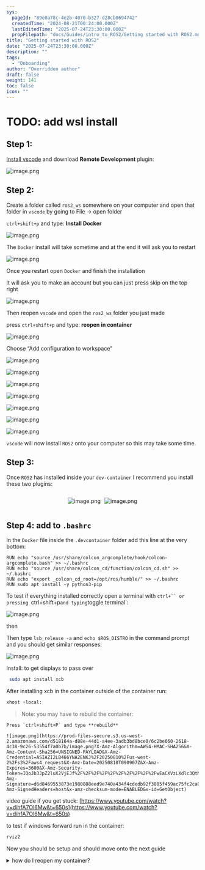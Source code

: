 ```yaml
---
sys:
  pageId: "89e0a78c-4e2b-4070-b327-d28cb0694742"
  createdTime: "2024-08-21T00:24:00.000Z"
  lastEditedTime: "2025-07-24T23:30:00.000Z"
  propFilepath: "docs/Guides/intro_to_ROS2/Getting started with ROS2.md"
title: "Getting started with ROS2"
date: "2025-07-24T23:30:00.000Z"
description: ""
tags:
  - "Onboarding"
author: "Overridden author"
draft: false
weight: 141
toc: false
icon: ""
---
```


# TODO: add wsl install

## Step 1:

[Install vscode](https://code.visualstudio.com/download) and download **Remote Development** plugin:

![image.png](https://prod-files-secure.s3.us-west-2.amazonaws.com/d518164a-d88e-44d1-a4ee-3adb3bd8bce0/efb52993-1881-4a40-b95e-6f020334f022/image.png?X-Amz-Algorithm=AWS4-HMAC-SHA256&X-Amz-Content-Sha256=UNSIGNED-PAYLOAD&X-Amz-Credential=ASIAZI2LB466ZKKPDPOL%2F20250810%2Fus-west-2%2Fs3%2Faws4_request&X-Amz-Date=20250810T090903Z&X-Amz-Expires=3600&X-Amz-Security-Token=IQoJb3JpZ2luX2VjEJf%2F%2F%2F%2F%2F%2F%2F%2F%2F%2FwEaCXVzLXdlc3QtMiJIMEYCIQC4F90ZX1u7Nz6I9AMYqFTzPPDBR6B7bjKtGiXqgyIxnAIhAMxHX4qFmlDXamjp1W48mZCJuMgAajgDf%2FwhSeb7mAOBKogECND%2F%2F%2F%2F%2F%2F%2F%2F%2F%2FwEQABoMNjM3NDIzMTgzODA1IgwAHIPhmyRgcHfnIMcq3AOX%2B3lpGcpwF4lp3L4K7SYm25%2BCUU2Nh2%2FR8QCHGCv%2Fh%2BTyeQK5KENaFsGiKI4%2BkrxiuxJuQCmO0JIxRv5XXmRpKiOxnhBwbn2WMW1wbkd%2BHKg29TllT%2BfVOhEfUVK4mqQW%2B97G94mRYecjmpnLQPl5RAwFvUrMufszg5N8M9%2B3VfLRKBl9lZlBnusMISRcWC%2Bd53NTiUbC05k3kRGwn1Ms0DWwgri%2BV0ka2hlz%2FwQOVxlXYjtDJ9ntMwQ88VbwWBp2s%2BMzeoHDL%2FqnymqMrEUoiH61S1pPVGhiyYzA1oFjunlmR5xCTD4ZU8X%2BTDTyl84vep4%2BAz7jycOTfZKWjgo81tTRICIDHz0EJgZikBTukUQKh3qjZCTMp4V6lKWhOicObIDu9uNw9CzGkEGhmyrI1%2FJCkmOCk6qh1%2B6N3thnToFRPxgpZ9JwgcEh3HMig4NKLQXiZiXhI9QBLrPNPnrHAfVBF1vEdry1evyPbLIXx7quozRWZRRZRrfXyMZWTL1%2FdFMMb3ZvxN%2BIBeP5zFxqDpqPr1Et%2BjVtugZgdRktGRvvBy9YkS2Mtb%2BLcDtIvI0FOb%2BsWkDkdCIrH5OcU4s9cxJty5lRZeQ4ctoBRh8oqSpl0dE8%2BB0vcs%2F2lzDv9eDEBjqkAf%2F74F5t%2F8CHe7jJmJoiJq9%2BQIJpgfWe1I1cJRk%2FTIlpDV4pBcAj4qDBqgx3QIH6ML8FzfSiK6IhZRuSBKPpxhbHLC16k65ooCuM3Nqt1ft49FJ0Hrtsqkci6aRKN3icSrn4qoAGZjAFc6p%2Bwr9EyrhXChkMOoAaiQ1Q4zSojoaPCKjXCXpMy7HwuI1oRub7trTce7SVF9g%2Fw9JFsneMn5%2BwSGay&X-Amz-Signature=57b1cc79acc01f820821e06273daa8b3950413cb8dca0684d9a30620a1a25e32&X-Amz-SignedHeaders=host&x-amz-checksum-mode=ENABLED&x-id=GetObject)

## Step 2:

Create a folder called `ros2_ws` somewhere on your computer and open that folder in `vscode` by going to File → open folder 

`ctrl+shift+p` and type: **Install Docker**

![image.png](https://prod-files-secure.s3.us-west-2.amazonaws.com/d518164a-d88e-44d1-a4ee-3adb3bd8bce0/2269dc0e-1cd5-47ff-bceb-c04ad9b2eab0/image.png?X-Amz-Algorithm=AWS4-HMAC-SHA256&X-Amz-Content-Sha256=UNSIGNED-PAYLOAD&X-Amz-Credential=ASIAZI2LB466ZKKPDPOL%2F20250810%2Fus-west-2%2Fs3%2Faws4_request&X-Amz-Date=20250810T090903Z&X-Amz-Expires=3600&X-Amz-Security-Token=IQoJb3JpZ2luX2VjEJf%2F%2F%2F%2F%2F%2F%2F%2F%2F%2FwEaCXVzLXdlc3QtMiJIMEYCIQC4F90ZX1u7Nz6I9AMYqFTzPPDBR6B7bjKtGiXqgyIxnAIhAMxHX4qFmlDXamjp1W48mZCJuMgAajgDf%2FwhSeb7mAOBKogECND%2F%2F%2F%2F%2F%2F%2F%2F%2F%2FwEQABoMNjM3NDIzMTgzODA1IgwAHIPhmyRgcHfnIMcq3AOX%2B3lpGcpwF4lp3L4K7SYm25%2BCUU2Nh2%2FR8QCHGCv%2Fh%2BTyeQK5KENaFsGiKI4%2BkrxiuxJuQCmO0JIxRv5XXmRpKiOxnhBwbn2WMW1wbkd%2BHKg29TllT%2BfVOhEfUVK4mqQW%2B97G94mRYecjmpnLQPl5RAwFvUrMufszg5N8M9%2B3VfLRKBl9lZlBnusMISRcWC%2Bd53NTiUbC05k3kRGwn1Ms0DWwgri%2BV0ka2hlz%2FwQOVxlXYjtDJ9ntMwQ88VbwWBp2s%2BMzeoHDL%2FqnymqMrEUoiH61S1pPVGhiyYzA1oFjunlmR5xCTD4ZU8X%2BTDTyl84vep4%2BAz7jycOTfZKWjgo81tTRICIDHz0EJgZikBTukUQKh3qjZCTMp4V6lKWhOicObIDu9uNw9CzGkEGhmyrI1%2FJCkmOCk6qh1%2B6N3thnToFRPxgpZ9JwgcEh3HMig4NKLQXiZiXhI9QBLrPNPnrHAfVBF1vEdry1evyPbLIXx7quozRWZRRZRrfXyMZWTL1%2FdFMMb3ZvxN%2BIBeP5zFxqDpqPr1Et%2BjVtugZgdRktGRvvBy9YkS2Mtb%2BLcDtIvI0FOb%2BsWkDkdCIrH5OcU4s9cxJty5lRZeQ4ctoBRh8oqSpl0dE8%2BB0vcs%2F2lzDv9eDEBjqkAf%2F74F5t%2F8CHe7jJmJoiJq9%2BQIJpgfWe1I1cJRk%2FTIlpDV4pBcAj4qDBqgx3QIH6ML8FzfSiK6IhZRuSBKPpxhbHLC16k65ooCuM3Nqt1ft49FJ0Hrtsqkci6aRKN3icSrn4qoAGZjAFc6p%2Bwr9EyrhXChkMOoAaiQ1Q4zSojoaPCKjXCXpMy7HwuI1oRub7trTce7SVF9g%2Fw9JFsneMn5%2BwSGay&X-Amz-Signature=9e3b4945a7dfa7731d0ba22c7fe4f95f4fd4a4113e947756b338899d9e306b34&X-Amz-SignedHeaders=host&x-amz-checksum-mode=ENABLED&x-id=GetObject)

The `Docker` install will take sometime and at the end it will ask you to restart

![image.png](https://prod-files-secure.s3.us-west-2.amazonaws.com/d518164a-d88e-44d1-a4ee-3adb3bd8bce0/ed233f78-be33-4b1f-b89c-9c346c0e961e/image.png?X-Amz-Algorithm=AWS4-HMAC-SHA256&X-Amz-Content-Sha256=UNSIGNED-PAYLOAD&X-Amz-Credential=ASIAZI2LB466ZKKPDPOL%2F20250810%2Fus-west-2%2Fs3%2Faws4_request&X-Amz-Date=20250810T090903Z&X-Amz-Expires=3600&X-Amz-Security-Token=IQoJb3JpZ2luX2VjEJf%2F%2F%2F%2F%2F%2F%2F%2F%2F%2FwEaCXVzLXdlc3QtMiJIMEYCIQC4F90ZX1u7Nz6I9AMYqFTzPPDBR6B7bjKtGiXqgyIxnAIhAMxHX4qFmlDXamjp1W48mZCJuMgAajgDf%2FwhSeb7mAOBKogECND%2F%2F%2F%2F%2F%2F%2F%2F%2F%2FwEQABoMNjM3NDIzMTgzODA1IgwAHIPhmyRgcHfnIMcq3AOX%2B3lpGcpwF4lp3L4K7SYm25%2BCUU2Nh2%2FR8QCHGCv%2Fh%2BTyeQK5KENaFsGiKI4%2BkrxiuxJuQCmO0JIxRv5XXmRpKiOxnhBwbn2WMW1wbkd%2BHKg29TllT%2BfVOhEfUVK4mqQW%2B97G94mRYecjmpnLQPl5RAwFvUrMufszg5N8M9%2B3VfLRKBl9lZlBnusMISRcWC%2Bd53NTiUbC05k3kRGwn1Ms0DWwgri%2BV0ka2hlz%2FwQOVxlXYjtDJ9ntMwQ88VbwWBp2s%2BMzeoHDL%2FqnymqMrEUoiH61S1pPVGhiyYzA1oFjunlmR5xCTD4ZU8X%2BTDTyl84vep4%2BAz7jycOTfZKWjgo81tTRICIDHz0EJgZikBTukUQKh3qjZCTMp4V6lKWhOicObIDu9uNw9CzGkEGhmyrI1%2FJCkmOCk6qh1%2B6N3thnToFRPxgpZ9JwgcEh3HMig4NKLQXiZiXhI9QBLrPNPnrHAfVBF1vEdry1evyPbLIXx7quozRWZRRZRrfXyMZWTL1%2FdFMMb3ZvxN%2BIBeP5zFxqDpqPr1Et%2BjVtugZgdRktGRvvBy9YkS2Mtb%2BLcDtIvI0FOb%2BsWkDkdCIrH5OcU4s9cxJty5lRZeQ4ctoBRh8oqSpl0dE8%2BB0vcs%2F2lzDv9eDEBjqkAf%2F74F5t%2F8CHe7jJmJoiJq9%2BQIJpgfWe1I1cJRk%2FTIlpDV4pBcAj4qDBqgx3QIH6ML8FzfSiK6IhZRuSBKPpxhbHLC16k65ooCuM3Nqt1ft49FJ0Hrtsqkci6aRKN3icSrn4qoAGZjAFc6p%2Bwr9EyrhXChkMOoAaiQ1Q4zSojoaPCKjXCXpMy7HwuI1oRub7trTce7SVF9g%2Fw9JFsneMn5%2BwSGay&X-Amz-Signature=8cfa7d81f2e4e70b944bcf58556c1882549618e20f92d3115d4a24616bb31dee&X-Amz-SignedHeaders=host&x-amz-checksum-mode=ENABLED&x-id=GetObject)

Once you restart open `Docker` and finish the installation

It will ask you to make an account but you can just press skip on the top right

![image.png](https://prod-files-secure.s3.us-west-2.amazonaws.com/d518164a-d88e-44d1-a4ee-3adb3bd8bce0/21010ad9-1659-4fd9-9f59-9932a09b2a3d/image.png?X-Amz-Algorithm=AWS4-HMAC-SHA256&X-Amz-Content-Sha256=UNSIGNED-PAYLOAD&X-Amz-Credential=ASIAZI2LB466ZKKPDPOL%2F20250810%2Fus-west-2%2Fs3%2Faws4_request&X-Amz-Date=20250810T090903Z&X-Amz-Expires=3600&X-Amz-Security-Token=IQoJb3JpZ2luX2VjEJf%2F%2F%2F%2F%2F%2F%2F%2F%2F%2FwEaCXVzLXdlc3QtMiJIMEYCIQC4F90ZX1u7Nz6I9AMYqFTzPPDBR6B7bjKtGiXqgyIxnAIhAMxHX4qFmlDXamjp1W48mZCJuMgAajgDf%2FwhSeb7mAOBKogECND%2F%2F%2F%2F%2F%2F%2F%2F%2F%2FwEQABoMNjM3NDIzMTgzODA1IgwAHIPhmyRgcHfnIMcq3AOX%2B3lpGcpwF4lp3L4K7SYm25%2BCUU2Nh2%2FR8QCHGCv%2Fh%2BTyeQK5KENaFsGiKI4%2BkrxiuxJuQCmO0JIxRv5XXmRpKiOxnhBwbn2WMW1wbkd%2BHKg29TllT%2BfVOhEfUVK4mqQW%2B97G94mRYecjmpnLQPl5RAwFvUrMufszg5N8M9%2B3VfLRKBl9lZlBnusMISRcWC%2Bd53NTiUbC05k3kRGwn1Ms0DWwgri%2BV0ka2hlz%2FwQOVxlXYjtDJ9ntMwQ88VbwWBp2s%2BMzeoHDL%2FqnymqMrEUoiH61S1pPVGhiyYzA1oFjunlmR5xCTD4ZU8X%2BTDTyl84vep4%2BAz7jycOTfZKWjgo81tTRICIDHz0EJgZikBTukUQKh3qjZCTMp4V6lKWhOicObIDu9uNw9CzGkEGhmyrI1%2FJCkmOCk6qh1%2B6N3thnToFRPxgpZ9JwgcEh3HMig4NKLQXiZiXhI9QBLrPNPnrHAfVBF1vEdry1evyPbLIXx7quozRWZRRZRrfXyMZWTL1%2FdFMMb3ZvxN%2BIBeP5zFxqDpqPr1Et%2BjVtugZgdRktGRvvBy9YkS2Mtb%2BLcDtIvI0FOb%2BsWkDkdCIrH5OcU4s9cxJty5lRZeQ4ctoBRh8oqSpl0dE8%2BB0vcs%2F2lzDv9eDEBjqkAf%2F74F5t%2F8CHe7jJmJoiJq9%2BQIJpgfWe1I1cJRk%2FTIlpDV4pBcAj4qDBqgx3QIH6ML8FzfSiK6IhZRuSBKPpxhbHLC16k65ooCuM3Nqt1ft49FJ0Hrtsqkci6aRKN3icSrn4qoAGZjAFc6p%2Bwr9EyrhXChkMOoAaiQ1Q4zSojoaPCKjXCXpMy7HwuI1oRub7trTce7SVF9g%2Fw9JFsneMn5%2BwSGay&X-Amz-Signature=940c4e88254c787c2545a4566b232fbed365fdc3ebd8431510d74bab9666b6b3&X-Amz-SignedHeaders=host&x-amz-checksum-mode=ENABLED&x-id=GetObject)

Then reopen `vscode` and open the `ros2_ws` folder you just made

press `ctrl+shift+p` and type: **reopen in container**

![image.png](https://prod-files-secure.s3.us-west-2.amazonaws.com/d518164a-d88e-44d1-a4ee-3adb3bd8bce0/4e93b8c2-41ad-488c-8095-c74205196118/image.png?X-Amz-Algorithm=AWS4-HMAC-SHA256&X-Amz-Content-Sha256=UNSIGNED-PAYLOAD&X-Amz-Credential=ASIAZI2LB466ZKKPDPOL%2F20250810%2Fus-west-2%2Fs3%2Faws4_request&X-Amz-Date=20250810T090903Z&X-Amz-Expires=3600&X-Amz-Security-Token=IQoJb3JpZ2luX2VjEJf%2F%2F%2F%2F%2F%2F%2F%2F%2F%2FwEaCXVzLXdlc3QtMiJIMEYCIQC4F90ZX1u7Nz6I9AMYqFTzPPDBR6B7bjKtGiXqgyIxnAIhAMxHX4qFmlDXamjp1W48mZCJuMgAajgDf%2FwhSeb7mAOBKogECND%2F%2F%2F%2F%2F%2F%2F%2F%2F%2FwEQABoMNjM3NDIzMTgzODA1IgwAHIPhmyRgcHfnIMcq3AOX%2B3lpGcpwF4lp3L4K7SYm25%2BCUU2Nh2%2FR8QCHGCv%2Fh%2BTyeQK5KENaFsGiKI4%2BkrxiuxJuQCmO0JIxRv5XXmRpKiOxnhBwbn2WMW1wbkd%2BHKg29TllT%2BfVOhEfUVK4mqQW%2B97G94mRYecjmpnLQPl5RAwFvUrMufszg5N8M9%2B3VfLRKBl9lZlBnusMISRcWC%2Bd53NTiUbC05k3kRGwn1Ms0DWwgri%2BV0ka2hlz%2FwQOVxlXYjtDJ9ntMwQ88VbwWBp2s%2BMzeoHDL%2FqnymqMrEUoiH61S1pPVGhiyYzA1oFjunlmR5xCTD4ZU8X%2BTDTyl84vep4%2BAz7jycOTfZKWjgo81tTRICIDHz0EJgZikBTukUQKh3qjZCTMp4V6lKWhOicObIDu9uNw9CzGkEGhmyrI1%2FJCkmOCk6qh1%2B6N3thnToFRPxgpZ9JwgcEh3HMig4NKLQXiZiXhI9QBLrPNPnrHAfVBF1vEdry1evyPbLIXx7quozRWZRRZRrfXyMZWTL1%2FdFMMb3ZvxN%2BIBeP5zFxqDpqPr1Et%2BjVtugZgdRktGRvvBy9YkS2Mtb%2BLcDtIvI0FOb%2BsWkDkdCIrH5OcU4s9cxJty5lRZeQ4ctoBRh8oqSpl0dE8%2BB0vcs%2F2lzDv9eDEBjqkAf%2F74F5t%2F8CHe7jJmJoiJq9%2BQIJpgfWe1I1cJRk%2FTIlpDV4pBcAj4qDBqgx3QIH6ML8FzfSiK6IhZRuSBKPpxhbHLC16k65ooCuM3Nqt1ft49FJ0Hrtsqkci6aRKN3icSrn4qoAGZjAFc6p%2Bwr9EyrhXChkMOoAaiQ1Q4zSojoaPCKjXCXpMy7HwuI1oRub7trTce7SVF9g%2Fw9JFsneMn5%2BwSGay&X-Amz-Signature=74dd03960d5c42f25b46c3028c79039bc8eff1c1d70562622c976b4bc0b69998&X-Amz-SignedHeaders=host&x-amz-checksum-mode=ENABLED&x-id=GetObject)

Choose “Add configuration to workspace”

![image.png](https://prod-files-secure.s3.us-west-2.amazonaws.com/d518164a-d88e-44d1-a4ee-3adb3bd8bce0/9560b282-5060-4989-ba37-97e7b2c22476/image.png?X-Amz-Algorithm=AWS4-HMAC-SHA256&X-Amz-Content-Sha256=UNSIGNED-PAYLOAD&X-Amz-Credential=ASIAZI2LB466ZKKPDPOL%2F20250810%2Fus-west-2%2Fs3%2Faws4_request&X-Amz-Date=20250810T090903Z&X-Amz-Expires=3600&X-Amz-Security-Token=IQoJb3JpZ2luX2VjEJf%2F%2F%2F%2F%2F%2F%2F%2F%2F%2FwEaCXVzLXdlc3QtMiJIMEYCIQC4F90ZX1u7Nz6I9AMYqFTzPPDBR6B7bjKtGiXqgyIxnAIhAMxHX4qFmlDXamjp1W48mZCJuMgAajgDf%2FwhSeb7mAOBKogECND%2F%2F%2F%2F%2F%2F%2F%2F%2F%2FwEQABoMNjM3NDIzMTgzODA1IgwAHIPhmyRgcHfnIMcq3AOX%2B3lpGcpwF4lp3L4K7SYm25%2BCUU2Nh2%2FR8QCHGCv%2Fh%2BTyeQK5KENaFsGiKI4%2BkrxiuxJuQCmO0JIxRv5XXmRpKiOxnhBwbn2WMW1wbkd%2BHKg29TllT%2BfVOhEfUVK4mqQW%2B97G94mRYecjmpnLQPl5RAwFvUrMufszg5N8M9%2B3VfLRKBl9lZlBnusMISRcWC%2Bd53NTiUbC05k3kRGwn1Ms0DWwgri%2BV0ka2hlz%2FwQOVxlXYjtDJ9ntMwQ88VbwWBp2s%2BMzeoHDL%2FqnymqMrEUoiH61S1pPVGhiyYzA1oFjunlmR5xCTD4ZU8X%2BTDTyl84vep4%2BAz7jycOTfZKWjgo81tTRICIDHz0EJgZikBTukUQKh3qjZCTMp4V6lKWhOicObIDu9uNw9CzGkEGhmyrI1%2FJCkmOCk6qh1%2B6N3thnToFRPxgpZ9JwgcEh3HMig4NKLQXiZiXhI9QBLrPNPnrHAfVBF1vEdry1evyPbLIXx7quozRWZRRZRrfXyMZWTL1%2FdFMMb3ZvxN%2BIBeP5zFxqDpqPr1Et%2BjVtugZgdRktGRvvBy9YkS2Mtb%2BLcDtIvI0FOb%2BsWkDkdCIrH5OcU4s9cxJty5lRZeQ4ctoBRh8oqSpl0dE8%2BB0vcs%2F2lzDv9eDEBjqkAf%2F74F5t%2F8CHe7jJmJoiJq9%2BQIJpgfWe1I1cJRk%2FTIlpDV4pBcAj4qDBqgx3QIH6ML8FzfSiK6IhZRuSBKPpxhbHLC16k65ooCuM3Nqt1ft49FJ0Hrtsqkci6aRKN3icSrn4qoAGZjAFc6p%2Bwr9EyrhXChkMOoAaiQ1Q4zSojoaPCKjXCXpMy7HwuI1oRub7trTce7SVF9g%2Fw9JFsneMn5%2BwSGay&X-Amz-Signature=d18cb02d73c25790ac223a8c5ab98914b7b45dff9d6d18abd5216af5dc18baa3&X-Amz-SignedHeaders=host&x-amz-checksum-mode=ENABLED&x-id=GetObject)

![image.png](https://prod-files-secure.s3.us-west-2.amazonaws.com/d518164a-d88e-44d1-a4ee-3adb3bd8bce0/2ee63f81-886b-48e8-a553-dc6e5eac99e4/image.png?X-Amz-Algorithm=AWS4-HMAC-SHA256&X-Amz-Content-Sha256=UNSIGNED-PAYLOAD&X-Amz-Credential=ASIAZI2LB466ZKKPDPOL%2F20250810%2Fus-west-2%2Fs3%2Faws4_request&X-Amz-Date=20250810T090903Z&X-Amz-Expires=3600&X-Amz-Security-Token=IQoJb3JpZ2luX2VjEJf%2F%2F%2F%2F%2F%2F%2F%2F%2F%2FwEaCXVzLXdlc3QtMiJIMEYCIQC4F90ZX1u7Nz6I9AMYqFTzPPDBR6B7bjKtGiXqgyIxnAIhAMxHX4qFmlDXamjp1W48mZCJuMgAajgDf%2FwhSeb7mAOBKogECND%2F%2F%2F%2F%2F%2F%2F%2F%2F%2FwEQABoMNjM3NDIzMTgzODA1IgwAHIPhmyRgcHfnIMcq3AOX%2B3lpGcpwF4lp3L4K7SYm25%2BCUU2Nh2%2FR8QCHGCv%2Fh%2BTyeQK5KENaFsGiKI4%2BkrxiuxJuQCmO0JIxRv5XXmRpKiOxnhBwbn2WMW1wbkd%2BHKg29TllT%2BfVOhEfUVK4mqQW%2B97G94mRYecjmpnLQPl5RAwFvUrMufszg5N8M9%2B3VfLRKBl9lZlBnusMISRcWC%2Bd53NTiUbC05k3kRGwn1Ms0DWwgri%2BV0ka2hlz%2FwQOVxlXYjtDJ9ntMwQ88VbwWBp2s%2BMzeoHDL%2FqnymqMrEUoiH61S1pPVGhiyYzA1oFjunlmR5xCTD4ZU8X%2BTDTyl84vep4%2BAz7jycOTfZKWjgo81tTRICIDHz0EJgZikBTukUQKh3qjZCTMp4V6lKWhOicObIDu9uNw9CzGkEGhmyrI1%2FJCkmOCk6qh1%2B6N3thnToFRPxgpZ9JwgcEh3HMig4NKLQXiZiXhI9QBLrPNPnrHAfVBF1vEdry1evyPbLIXx7quozRWZRRZRrfXyMZWTL1%2FdFMMb3ZvxN%2BIBeP5zFxqDpqPr1Et%2BjVtugZgdRktGRvvBy9YkS2Mtb%2BLcDtIvI0FOb%2BsWkDkdCIrH5OcU4s9cxJty5lRZeQ4ctoBRh8oqSpl0dE8%2BB0vcs%2F2lzDv9eDEBjqkAf%2F74F5t%2F8CHe7jJmJoiJq9%2BQIJpgfWe1I1cJRk%2FTIlpDV4pBcAj4qDBqgx3QIH6ML8FzfSiK6IhZRuSBKPpxhbHLC16k65ooCuM3Nqt1ft49FJ0Hrtsqkci6aRKN3icSrn4qoAGZjAFc6p%2Bwr9EyrhXChkMOoAaiQ1Q4zSojoaPCKjXCXpMy7HwuI1oRub7trTce7SVF9g%2Fw9JFsneMn5%2BwSGay&X-Amz-Signature=9b491056f4ee878d1ce72de6ca2d13af4f67b95ad51ed48fcce5084573abdbaa&X-Amz-SignedHeaders=host&x-amz-checksum-mode=ENABLED&x-id=GetObject)

![image.png](https://prod-files-secure.s3.us-west-2.amazonaws.com/d518164a-d88e-44d1-a4ee-3adb3bd8bce0/e0fd626c-c8b6-4b2c-95d1-fa4c26514504/image.png?X-Amz-Algorithm=AWS4-HMAC-SHA256&X-Amz-Content-Sha256=UNSIGNED-PAYLOAD&X-Amz-Credential=ASIAZI2LB466ZKKPDPOL%2F20250810%2Fus-west-2%2Fs3%2Faws4_request&X-Amz-Date=20250810T090903Z&X-Amz-Expires=3600&X-Amz-Security-Token=IQoJb3JpZ2luX2VjEJf%2F%2F%2F%2F%2F%2F%2F%2F%2F%2FwEaCXVzLXdlc3QtMiJIMEYCIQC4F90ZX1u7Nz6I9AMYqFTzPPDBR6B7bjKtGiXqgyIxnAIhAMxHX4qFmlDXamjp1W48mZCJuMgAajgDf%2FwhSeb7mAOBKogECND%2F%2F%2F%2F%2F%2F%2F%2F%2F%2FwEQABoMNjM3NDIzMTgzODA1IgwAHIPhmyRgcHfnIMcq3AOX%2B3lpGcpwF4lp3L4K7SYm25%2BCUU2Nh2%2FR8QCHGCv%2Fh%2BTyeQK5KENaFsGiKI4%2BkrxiuxJuQCmO0JIxRv5XXmRpKiOxnhBwbn2WMW1wbkd%2BHKg29TllT%2BfVOhEfUVK4mqQW%2B97G94mRYecjmpnLQPl5RAwFvUrMufszg5N8M9%2B3VfLRKBl9lZlBnusMISRcWC%2Bd53NTiUbC05k3kRGwn1Ms0DWwgri%2BV0ka2hlz%2FwQOVxlXYjtDJ9ntMwQ88VbwWBp2s%2BMzeoHDL%2FqnymqMrEUoiH61S1pPVGhiyYzA1oFjunlmR5xCTD4ZU8X%2BTDTyl84vep4%2BAz7jycOTfZKWjgo81tTRICIDHz0EJgZikBTukUQKh3qjZCTMp4V6lKWhOicObIDu9uNw9CzGkEGhmyrI1%2FJCkmOCk6qh1%2B6N3thnToFRPxgpZ9JwgcEh3HMig4NKLQXiZiXhI9QBLrPNPnrHAfVBF1vEdry1evyPbLIXx7quozRWZRRZRrfXyMZWTL1%2FdFMMb3ZvxN%2BIBeP5zFxqDpqPr1Et%2BjVtugZgdRktGRvvBy9YkS2Mtb%2BLcDtIvI0FOb%2BsWkDkdCIrH5OcU4s9cxJty5lRZeQ4ctoBRh8oqSpl0dE8%2BB0vcs%2F2lzDv9eDEBjqkAf%2F74F5t%2F8CHe7jJmJoiJq9%2BQIJpgfWe1I1cJRk%2FTIlpDV4pBcAj4qDBqgx3QIH6ML8FzfSiK6IhZRuSBKPpxhbHLC16k65ooCuM3Nqt1ft49FJ0Hrtsqkci6aRKN3icSrn4qoAGZjAFc6p%2Bwr9EyrhXChkMOoAaiQ1Q4zSojoaPCKjXCXpMy7HwuI1oRub7trTce7SVF9g%2Fw9JFsneMn5%2BwSGay&X-Amz-Signature=2f2a391f34975e3cba8f4d4a78edfb8793877651ace5e0efbd19e10b22028042&X-Amz-SignedHeaders=host&x-amz-checksum-mode=ENABLED&x-id=GetObject)

![image.png](https://prod-files-secure.s3.us-west-2.amazonaws.com/d518164a-d88e-44d1-a4ee-3adb3bd8bce0/a2e13f50-d2ab-4719-a4c2-7ced634bfc9d/image.png?X-Amz-Algorithm=AWS4-HMAC-SHA256&X-Amz-Content-Sha256=UNSIGNED-PAYLOAD&X-Amz-Credential=ASIAZI2LB466ZKKPDPOL%2F20250810%2Fus-west-2%2Fs3%2Faws4_request&X-Amz-Date=20250810T090903Z&X-Amz-Expires=3600&X-Amz-Security-Token=IQoJb3JpZ2luX2VjEJf%2F%2F%2F%2F%2F%2F%2F%2F%2F%2FwEaCXVzLXdlc3QtMiJIMEYCIQC4F90ZX1u7Nz6I9AMYqFTzPPDBR6B7bjKtGiXqgyIxnAIhAMxHX4qFmlDXamjp1W48mZCJuMgAajgDf%2FwhSeb7mAOBKogECND%2F%2F%2F%2F%2F%2F%2F%2F%2F%2FwEQABoMNjM3NDIzMTgzODA1IgwAHIPhmyRgcHfnIMcq3AOX%2B3lpGcpwF4lp3L4K7SYm25%2BCUU2Nh2%2FR8QCHGCv%2Fh%2BTyeQK5KENaFsGiKI4%2BkrxiuxJuQCmO0JIxRv5XXmRpKiOxnhBwbn2WMW1wbkd%2BHKg29TllT%2BfVOhEfUVK4mqQW%2B97G94mRYecjmpnLQPl5RAwFvUrMufszg5N8M9%2B3VfLRKBl9lZlBnusMISRcWC%2Bd53NTiUbC05k3kRGwn1Ms0DWwgri%2BV0ka2hlz%2FwQOVxlXYjtDJ9ntMwQ88VbwWBp2s%2BMzeoHDL%2FqnymqMrEUoiH61S1pPVGhiyYzA1oFjunlmR5xCTD4ZU8X%2BTDTyl84vep4%2BAz7jycOTfZKWjgo81tTRICIDHz0EJgZikBTukUQKh3qjZCTMp4V6lKWhOicObIDu9uNw9CzGkEGhmyrI1%2FJCkmOCk6qh1%2B6N3thnToFRPxgpZ9JwgcEh3HMig4NKLQXiZiXhI9QBLrPNPnrHAfVBF1vEdry1evyPbLIXx7quozRWZRRZRrfXyMZWTL1%2FdFMMb3ZvxN%2BIBeP5zFxqDpqPr1Et%2BjVtugZgdRktGRvvBy9YkS2Mtb%2BLcDtIvI0FOb%2BsWkDkdCIrH5OcU4s9cxJty5lRZeQ4ctoBRh8oqSpl0dE8%2BB0vcs%2F2lzDv9eDEBjqkAf%2F74F5t%2F8CHe7jJmJoiJq9%2BQIJpgfWe1I1cJRk%2FTIlpDV4pBcAj4qDBqgx3QIH6ML8FzfSiK6IhZRuSBKPpxhbHLC16k65ooCuM3Nqt1ft49FJ0Hrtsqkci6aRKN3icSrn4qoAGZjAFc6p%2Bwr9EyrhXChkMOoAaiQ1Q4zSojoaPCKjXCXpMy7HwuI1oRub7trTce7SVF9g%2Fw9JFsneMn5%2BwSGay&X-Amz-Signature=0247703c0928fe18467ae70eb204f0eb3585a7f443ada70f6010bf5eaed4d8eb&X-Amz-SignedHeaders=host&x-amz-checksum-mode=ENABLED&x-id=GetObject)

![image.png](https://prod-files-secure.s3.us-west-2.amazonaws.com/d518164a-d88e-44d1-a4ee-3adb3bd8bce0/6cc478ad-aaba-4bf7-9fcc-403277ab896c/image.png?X-Amz-Algorithm=AWS4-HMAC-SHA256&X-Amz-Content-Sha256=UNSIGNED-PAYLOAD&X-Amz-Credential=ASIAZI2LB466ZKKPDPOL%2F20250810%2Fus-west-2%2Fs3%2Faws4_request&X-Amz-Date=20250810T090903Z&X-Amz-Expires=3600&X-Amz-Security-Token=IQoJb3JpZ2luX2VjEJf%2F%2F%2F%2F%2F%2F%2F%2F%2F%2FwEaCXVzLXdlc3QtMiJIMEYCIQC4F90ZX1u7Nz6I9AMYqFTzPPDBR6B7bjKtGiXqgyIxnAIhAMxHX4qFmlDXamjp1W48mZCJuMgAajgDf%2FwhSeb7mAOBKogECND%2F%2F%2F%2F%2F%2F%2F%2F%2F%2FwEQABoMNjM3NDIzMTgzODA1IgwAHIPhmyRgcHfnIMcq3AOX%2B3lpGcpwF4lp3L4K7SYm25%2BCUU2Nh2%2FR8QCHGCv%2Fh%2BTyeQK5KENaFsGiKI4%2BkrxiuxJuQCmO0JIxRv5XXmRpKiOxnhBwbn2WMW1wbkd%2BHKg29TllT%2BfVOhEfUVK4mqQW%2B97G94mRYecjmpnLQPl5RAwFvUrMufszg5N8M9%2B3VfLRKBl9lZlBnusMISRcWC%2Bd53NTiUbC05k3kRGwn1Ms0DWwgri%2BV0ka2hlz%2FwQOVxlXYjtDJ9ntMwQ88VbwWBp2s%2BMzeoHDL%2FqnymqMrEUoiH61S1pPVGhiyYzA1oFjunlmR5xCTD4ZU8X%2BTDTyl84vep4%2BAz7jycOTfZKWjgo81tTRICIDHz0EJgZikBTukUQKh3qjZCTMp4V6lKWhOicObIDu9uNw9CzGkEGhmyrI1%2FJCkmOCk6qh1%2B6N3thnToFRPxgpZ9JwgcEh3HMig4NKLQXiZiXhI9QBLrPNPnrHAfVBF1vEdry1evyPbLIXx7quozRWZRRZRrfXyMZWTL1%2FdFMMb3ZvxN%2BIBeP5zFxqDpqPr1Et%2BjVtugZgdRktGRvvBy9YkS2Mtb%2BLcDtIvI0FOb%2BsWkDkdCIrH5OcU4s9cxJty5lRZeQ4ctoBRh8oqSpl0dE8%2BB0vcs%2F2lzDv9eDEBjqkAf%2F74F5t%2F8CHe7jJmJoiJq9%2BQIJpgfWe1I1cJRk%2FTIlpDV4pBcAj4qDBqgx3QIH6ML8FzfSiK6IhZRuSBKPpxhbHLC16k65ooCuM3Nqt1ft49FJ0Hrtsqkci6aRKN3icSrn4qoAGZjAFc6p%2Bwr9EyrhXChkMOoAaiQ1Q4zSojoaPCKjXCXpMy7HwuI1oRub7trTce7SVF9g%2Fw9JFsneMn5%2BwSGay&X-Amz-Signature=f38e837f5dbecb199636370b5612da2de875d3cd991f08a79e0ce52e437b78c9&X-Amz-SignedHeaders=host&x-amz-checksum-mode=ENABLED&x-id=GetObject)

![image.png](https://prod-files-secure.s3.us-west-2.amazonaws.com/d518164a-d88e-44d1-a4ee-3adb3bd8bce0/53255b28-f75e-430f-b9e3-c0ac8577e42b/image.png?X-Amz-Algorithm=AWS4-HMAC-SHA256&X-Amz-Content-Sha256=UNSIGNED-PAYLOAD&X-Amz-Credential=ASIAZI2LB466ZKKPDPOL%2F20250810%2Fus-west-2%2Fs3%2Faws4_request&X-Amz-Date=20250810T090903Z&X-Amz-Expires=3600&X-Amz-Security-Token=IQoJb3JpZ2luX2VjEJf%2F%2F%2F%2F%2F%2F%2F%2F%2F%2FwEaCXVzLXdlc3QtMiJIMEYCIQC4F90ZX1u7Nz6I9AMYqFTzPPDBR6B7bjKtGiXqgyIxnAIhAMxHX4qFmlDXamjp1W48mZCJuMgAajgDf%2FwhSeb7mAOBKogECND%2F%2F%2F%2F%2F%2F%2F%2F%2F%2FwEQABoMNjM3NDIzMTgzODA1IgwAHIPhmyRgcHfnIMcq3AOX%2B3lpGcpwF4lp3L4K7SYm25%2BCUU2Nh2%2FR8QCHGCv%2Fh%2BTyeQK5KENaFsGiKI4%2BkrxiuxJuQCmO0JIxRv5XXmRpKiOxnhBwbn2WMW1wbkd%2BHKg29TllT%2BfVOhEfUVK4mqQW%2B97G94mRYecjmpnLQPl5RAwFvUrMufszg5N8M9%2B3VfLRKBl9lZlBnusMISRcWC%2Bd53NTiUbC05k3kRGwn1Ms0DWwgri%2BV0ka2hlz%2FwQOVxlXYjtDJ9ntMwQ88VbwWBp2s%2BMzeoHDL%2FqnymqMrEUoiH61S1pPVGhiyYzA1oFjunlmR5xCTD4ZU8X%2BTDTyl84vep4%2BAz7jycOTfZKWjgo81tTRICIDHz0EJgZikBTukUQKh3qjZCTMp4V6lKWhOicObIDu9uNw9CzGkEGhmyrI1%2FJCkmOCk6qh1%2B6N3thnToFRPxgpZ9JwgcEh3HMig4NKLQXiZiXhI9QBLrPNPnrHAfVBF1vEdry1evyPbLIXx7quozRWZRRZRrfXyMZWTL1%2FdFMMb3ZvxN%2BIBeP5zFxqDpqPr1Et%2BjVtugZgdRktGRvvBy9YkS2Mtb%2BLcDtIvI0FOb%2BsWkDkdCIrH5OcU4s9cxJty5lRZeQ4ctoBRh8oqSpl0dE8%2BB0vcs%2F2lzDv9eDEBjqkAf%2F74F5t%2F8CHe7jJmJoiJq9%2BQIJpgfWe1I1cJRk%2FTIlpDV4pBcAj4qDBqgx3QIH6ML8FzfSiK6IhZRuSBKPpxhbHLC16k65ooCuM3Nqt1ft49FJ0Hrtsqkci6aRKN3icSrn4qoAGZjAFc6p%2Bwr9EyrhXChkMOoAaiQ1Q4zSojoaPCKjXCXpMy7HwuI1oRub7trTce7SVF9g%2Fw9JFsneMn5%2BwSGay&X-Amz-Signature=efd572cf7c45fa3bb3637a2a94523bf0476855bbe3e813b9d54937a355fbda09&X-Amz-SignedHeaders=host&x-amz-checksum-mode=ENABLED&x-id=GetObject)

![image.png](https://prod-files-secure.s3.us-west-2.amazonaws.com/d518164a-d88e-44d1-a4ee-3adb3bd8bce0/7c562767-5af9-4ffb-97d1-327bcdf4ee00/image.png?X-Amz-Algorithm=AWS4-HMAC-SHA256&X-Amz-Content-Sha256=UNSIGNED-PAYLOAD&X-Amz-Credential=ASIAZI2LB466ZKKPDPOL%2F20250810%2Fus-west-2%2Fs3%2Faws4_request&X-Amz-Date=20250810T090903Z&X-Amz-Expires=3600&X-Amz-Security-Token=IQoJb3JpZ2luX2VjEJf%2F%2F%2F%2F%2F%2F%2F%2F%2F%2FwEaCXVzLXdlc3QtMiJIMEYCIQC4F90ZX1u7Nz6I9AMYqFTzPPDBR6B7bjKtGiXqgyIxnAIhAMxHX4qFmlDXamjp1W48mZCJuMgAajgDf%2FwhSeb7mAOBKogECND%2F%2F%2F%2F%2F%2F%2F%2F%2F%2FwEQABoMNjM3NDIzMTgzODA1IgwAHIPhmyRgcHfnIMcq3AOX%2B3lpGcpwF4lp3L4K7SYm25%2BCUU2Nh2%2FR8QCHGCv%2Fh%2BTyeQK5KENaFsGiKI4%2BkrxiuxJuQCmO0JIxRv5XXmRpKiOxnhBwbn2WMW1wbkd%2BHKg29TllT%2BfVOhEfUVK4mqQW%2B97G94mRYecjmpnLQPl5RAwFvUrMufszg5N8M9%2B3VfLRKBl9lZlBnusMISRcWC%2Bd53NTiUbC05k3kRGwn1Ms0DWwgri%2BV0ka2hlz%2FwQOVxlXYjtDJ9ntMwQ88VbwWBp2s%2BMzeoHDL%2FqnymqMrEUoiH61S1pPVGhiyYzA1oFjunlmR5xCTD4ZU8X%2BTDTyl84vep4%2BAz7jycOTfZKWjgo81tTRICIDHz0EJgZikBTukUQKh3qjZCTMp4V6lKWhOicObIDu9uNw9CzGkEGhmyrI1%2FJCkmOCk6qh1%2B6N3thnToFRPxgpZ9JwgcEh3HMig4NKLQXiZiXhI9QBLrPNPnrHAfVBF1vEdry1evyPbLIXx7quozRWZRRZRrfXyMZWTL1%2FdFMMb3ZvxN%2BIBeP5zFxqDpqPr1Et%2BjVtugZgdRktGRvvBy9YkS2Mtb%2BLcDtIvI0FOb%2BsWkDkdCIrH5OcU4s9cxJty5lRZeQ4ctoBRh8oqSpl0dE8%2BB0vcs%2F2lzDv9eDEBjqkAf%2F74F5t%2F8CHe7jJmJoiJq9%2BQIJpgfWe1I1cJRk%2FTIlpDV4pBcAj4qDBqgx3QIH6ML8FzfSiK6IhZRuSBKPpxhbHLC16k65ooCuM3Nqt1ft49FJ0Hrtsqkci6aRKN3icSrn4qoAGZjAFc6p%2Bwr9EyrhXChkMOoAaiQ1Q4zSojoaPCKjXCXpMy7HwuI1oRub7trTce7SVF9g%2Fw9JFsneMn5%2BwSGay&X-Amz-Signature=e56ae5eeea1697522fa0521924c4f9ce97e4eb3c6ef42e0fc80336c7469bed66&X-Amz-SignedHeaders=host&x-amz-checksum-mode=ENABLED&x-id=GetObject)

`vscode` will now install `ROS2` onto your computer so this may take some time.

## Step 3:

Once `ROS2` has installed inside your `dev-container` I recommend you install these two plugins:

<div style="display: flex;flex-direction: row; column-gap:10px; max-width: 630px;justify-content: center;">
<div>

![image.png](https://prod-files-secure.s3.us-west-2.amazonaws.com/d518164a-d88e-44d1-a4ee-3adb3bd8bce0/3fc3d550-5a54-4ba1-ba6b-faa01cdb7369/image.png?X-Amz-Algorithm=AWS4-HMAC-SHA256&X-Amz-Content-Sha256=UNSIGNED-PAYLOAD&X-Amz-Credential=ASIAZI2LB466TKNS5PMO%2F20250810%2Fus-west-2%2Fs3%2Faws4_request&X-Amz-Date=20250810T090906Z&X-Amz-Expires=3600&X-Amz-Security-Token=IQoJb3JpZ2luX2VjEJf%2F%2F%2F%2F%2F%2F%2F%2F%2F%2FwEaCXVzLXdlc3QtMiJHMEUCIFtLs0Avz4UulgQt8Yh4BEoEvVFBjjlUEAlGBb6UwtjNAiEA0KIdGoe02%2BXuwiXE2MwgCdjd%2FK2RZFdmYbR5c%2BJEGOcqiAQIz%2F%2F%2F%2F%2F%2F%2F%2F%2F%2F%2FARAAGgw2Mzc0MjMxODM4MDUiDNOCOVs4vF23Si8hbircA2CAhyo3xUYbyEUxU3XjulFE3jjwEhrr09wYrYqB8kkWLpsW5sKOluIoHH6NxlKBszujzuUMaVeDd1APQNFFZJ5SnO8P3izPX%2FwpGhFi2A49W33vF0rcxJmsShz%2BqVUIBIG1tHstOwUY9VcIlBaI6QpSV1SdMM3QFqI5%2B782eB47jsJnFJOYiEYU7JsVxq6NVO3V9O86vckiiET4%2BxIOt6weXbjzycjQJBmf%2F8d8A5RgwPa1%2FraCLvkKasGrkYagy7RTC%2FJwSkDV4hSKwz6CG1wpLvR0a6L2%2FompaI8FlOooxskzkFmJoFMjtio18u5MgoHuhIXAHCx0uY9VY9NUulAe8ks4P578crYvBIlkksXQYarlLzIvKtePm70AaVhnMsl4tDfYsfo1MOKI%2BZ4%2FdHBgW%2FDDlqa3qV4qdJYTagn4gHQJoPSgDPKUUPcA4dAeNOkxgH6f4l3TT0YdIncV7DRYDXgypFlymyfUlUOtBvRf7GO2TyvvdOEcelrdZtaRb31A4FmwLKbi12ERWZdEMb0CogC8mfqJ94A7ei%2BPpNN%2BqfEFem6OXG%2BJ1lfArU4GMy3uuQ96ppygI4pdWPYQQ%2BNhYrrcei%2F9zrAQSDDzBFWp157MC%2F7hNSoR%2FtMnMJz14MQGOqUBwveCPDAdNlfppiCwblXOnH1CgGP8tnEcY4XichOy5o2BqX6lhDns7aQw57h48GcyjKGdW19wyelwWm%2FuwCHB7eT9WKf%2Fii2Bislu8X0bph4DqEk1nQaZYaovrI449FQrGLfCf%2FIexuglO1P6SzS%2Bpjo0AGqqkZcvSk45euN9ZNru6cslNJlh95YhWx9FHmTRElchkc7FMXg9WjOHF1T4WLa368UX&X-Amz-Signature=e4c06bbafb73e4c384afb0fc3c5e4ed9ce48b7ebef8472e266a418d400268094&X-Amz-SignedHeaders=host&x-amz-checksum-mode=ENABLED&x-id=GetObject)

</div>
<div>

![image.png](https://prod-files-secure.s3.us-west-2.amazonaws.com/d518164a-d88e-44d1-a4ee-3adb3bd8bce0/d994cc66-13c2-4093-a5a3-f84cf4601a82/image.png?X-Amz-Algorithm=AWS4-HMAC-SHA256&X-Amz-Content-Sha256=UNSIGNED-PAYLOAD&X-Amz-Credential=ASIAZI2LB466XLHOTCBB%2F20250810%2Fus-west-2%2Fs3%2Faws4_request&X-Amz-Date=20250810T090906Z&X-Amz-Expires=3600&X-Amz-Security-Token=IQoJb3JpZ2luX2VjEJf%2F%2F%2F%2F%2F%2F%2F%2F%2F%2FwEaCXVzLXdlc3QtMiJIMEYCIQDnUvhrr0Y0kioF5CIbsgGpsZ1dMf%2FRGoTlpol1klIYlQIhAMmILTyotaotAeGJsA8%2BhHqUsVoum2Itok8GnfN4jP3ZKogECM%2F%2F%2F%2F%2F%2F%2F%2F%2F%2F%2FwEQABoMNjM3NDIzMTgzODA1Igy%2BrgeVc%2BoPYx3ZC3Uq3AOcdUM5K6SzVed%2BklWwy2EJZD7qvD6bR%2FwHSd3oxVpxvLzcj9XcFV%2BhvRMEFawd6otTJTB0TsOVfC3Y9Da2LUe7DUI54FFmuOICOxwqcZZvUuVcAv1OGR11atSXKchq8nRoayf1wSJwCHyvlGLx0kC2%2F71ObHtjKK1SHqWem9AbbUn3yMsVIDsohIXFaEhoH%2FZF4Kzi3TVJWc%2B1EiLaM0FQf0ppEc3WUPZ%2F1Lh4bhnJXQHZdCsUqqVngl%2BiXULnA2%2FvJshBF7FdPu7HDK%2Bd6B1KckdieMJyotYxNLiOHaat8Dj%2BBozBIPKJ6MRM5DGP8ljMLMu10RFfKjGra5VXFwlp8fbFyjZbIbIH3J4VWWcVow6qoeNqf1GprlAaJ%2FGVilE5U%2Ftv97Qk9Y91DCUusRhC6WcumvJ%2FLirUs%2BZPlwgAClq%2BeyicReTIZuKSodEqjWZlkzeiES030pySRwr20KV0HEbSXpOb9jKr3ZAFowOpzlzdMiD8pNRFn2s%2BOUqdbXtJjALu278ZqNT7eY2Eiv3IJzTesJOFrm4k2Q4LoXrHlOA3BGPD4nmBv2bDOD2QYGA6Nvn9e2QgDsq%2FSmxz8NVaoK62%2FuHYSUDgNEaLQWcjViG5DAB%2FMR0cEh4ZOzDF9eDEBjqkASlFD2nW3WhsEBc0ofUbZTcC8n3LNxBeuJ9PdWGN853rRX6NLg3VsvpsYWjjNw52xLX4vlgO5MJzp6cm3csLZzKmkfF9B%2B%2BbnnwZZsu%2B50I3Ku6HW0OyrzCx9fYREPAW30TnKFhFjHMpGyV3F0QvC6I27MjOlmZPuJgDdpPNDnWB9GAVq%2BAMs59YCGHIWYzhLUdsksLueM1HxINdOdUmTCEXX5GD&X-Amz-Signature=174ef98660f7fa40de01fbd056bf102805b04d57bac82642e38b32cb4ca8c1f9&X-Amz-SignedHeaders=host&x-amz-checksum-mode=ENABLED&x-id=GetObject)

</div>
</div>

## Step 4: add to `.bashrc`

In the `Docker` file inside the `.devcontainer` folder add this line at the very bottom: 

```docker
RUN echo "source /usr/share/colcon_argcomplete/hook/colcon-argcomplete.bash" >> ~/.bashrc
RUN echo "source /usr/share/colcon_cd/function/colcon_cd.sh" >> ~/.bashrc
RUN echo "export _colcon_cd_root=/opt/ros/humble/" >> ~/.bashrc
RUN sudo apt install -y python3-pip 
```

To test if everything installed correctly open a terminal with `ctrl+`` or pressing `ctrl+shift+p` and typing `toggle terminal`:

![image.png](https://prod-files-secure.s3.us-west-2.amazonaws.com/d518164a-d88e-44d1-a4ee-3adb3bd8bce0/6a4943d8-b04e-4c02-9a58-775f3384d1a5/image.png?X-Amz-Algorithm=AWS4-HMAC-SHA256&X-Amz-Content-Sha256=UNSIGNED-PAYLOAD&X-Amz-Credential=ASIAZI2LB466ZKKPDPOL%2F20250810%2Fus-west-2%2Fs3%2Faws4_request&X-Amz-Date=20250810T090903Z&X-Amz-Expires=3600&X-Amz-Security-Token=IQoJb3JpZ2luX2VjEJf%2F%2F%2F%2F%2F%2F%2F%2F%2F%2FwEaCXVzLXdlc3QtMiJIMEYCIQC4F90ZX1u7Nz6I9AMYqFTzPPDBR6B7bjKtGiXqgyIxnAIhAMxHX4qFmlDXamjp1W48mZCJuMgAajgDf%2FwhSeb7mAOBKogECND%2F%2F%2F%2F%2F%2F%2F%2F%2F%2FwEQABoMNjM3NDIzMTgzODA1IgwAHIPhmyRgcHfnIMcq3AOX%2B3lpGcpwF4lp3L4K7SYm25%2BCUU2Nh2%2FR8QCHGCv%2Fh%2BTyeQK5KENaFsGiKI4%2BkrxiuxJuQCmO0JIxRv5XXmRpKiOxnhBwbn2WMW1wbkd%2BHKg29TllT%2BfVOhEfUVK4mqQW%2B97G94mRYecjmpnLQPl5RAwFvUrMufszg5N8M9%2B3VfLRKBl9lZlBnusMISRcWC%2Bd53NTiUbC05k3kRGwn1Ms0DWwgri%2BV0ka2hlz%2FwQOVxlXYjtDJ9ntMwQ88VbwWBp2s%2BMzeoHDL%2FqnymqMrEUoiH61S1pPVGhiyYzA1oFjunlmR5xCTD4ZU8X%2BTDTyl84vep4%2BAz7jycOTfZKWjgo81tTRICIDHz0EJgZikBTukUQKh3qjZCTMp4V6lKWhOicObIDu9uNw9CzGkEGhmyrI1%2FJCkmOCk6qh1%2B6N3thnToFRPxgpZ9JwgcEh3HMig4NKLQXiZiXhI9QBLrPNPnrHAfVBF1vEdry1evyPbLIXx7quozRWZRRZRrfXyMZWTL1%2FdFMMb3ZvxN%2BIBeP5zFxqDpqPr1Et%2BjVtugZgdRktGRvvBy9YkS2Mtb%2BLcDtIvI0FOb%2BsWkDkdCIrH5OcU4s9cxJty5lRZeQ4ctoBRh8oqSpl0dE8%2BB0vcs%2F2lzDv9eDEBjqkAf%2F74F5t%2F8CHe7jJmJoiJq9%2BQIJpgfWe1I1cJRk%2FTIlpDV4pBcAj4qDBqgx3QIH6ML8FzfSiK6IhZRuSBKPpxhbHLC16k65ooCuM3Nqt1ft49FJ0Hrtsqkci6aRKN3icSrn4qoAGZjAFc6p%2Bwr9EyrhXChkMOoAaiQ1Q4zSojoaPCKjXCXpMy7HwuI1oRub7trTce7SVF9g%2Fw9JFsneMn5%2BwSGay&X-Amz-Signature=a48d2b1357dc1467724a02846c680ef480a0c4e2c2d6ed30c3c282509dbf01fd&X-Amz-SignedHeaders=host&x-amz-checksum-mode=ENABLED&x-id=GetObject)

then 

Then type `lsb_release -a` and `echo $ROS_DISTRO` in the command prompt and you should get similar responses:

![image.png](https://prod-files-secure.s3.us-west-2.amazonaws.com/d518164a-d88e-44d1-a4ee-3adb3bd8bce0/3e635dec-a805-4e85-8b9e-d000e5b71a4e/image.png?X-Amz-Algorithm=AWS4-HMAC-SHA256&X-Amz-Content-Sha256=UNSIGNED-PAYLOAD&X-Amz-Credential=ASIAZI2LB466ZKKPDPOL%2F20250810%2Fus-west-2%2Fs3%2Faws4_request&X-Amz-Date=20250810T090903Z&X-Amz-Expires=3600&X-Amz-Security-Token=IQoJb3JpZ2luX2VjEJf%2F%2F%2F%2F%2F%2F%2F%2F%2F%2FwEaCXVzLXdlc3QtMiJIMEYCIQC4F90ZX1u7Nz6I9AMYqFTzPPDBR6B7bjKtGiXqgyIxnAIhAMxHX4qFmlDXamjp1W48mZCJuMgAajgDf%2FwhSeb7mAOBKogECND%2F%2F%2F%2F%2F%2F%2F%2F%2F%2FwEQABoMNjM3NDIzMTgzODA1IgwAHIPhmyRgcHfnIMcq3AOX%2B3lpGcpwF4lp3L4K7SYm25%2BCUU2Nh2%2FR8QCHGCv%2Fh%2BTyeQK5KENaFsGiKI4%2BkrxiuxJuQCmO0JIxRv5XXmRpKiOxnhBwbn2WMW1wbkd%2BHKg29TllT%2BfVOhEfUVK4mqQW%2B97G94mRYecjmpnLQPl5RAwFvUrMufszg5N8M9%2B3VfLRKBl9lZlBnusMISRcWC%2Bd53NTiUbC05k3kRGwn1Ms0DWwgri%2BV0ka2hlz%2FwQOVxlXYjtDJ9ntMwQ88VbwWBp2s%2BMzeoHDL%2FqnymqMrEUoiH61S1pPVGhiyYzA1oFjunlmR5xCTD4ZU8X%2BTDTyl84vep4%2BAz7jycOTfZKWjgo81tTRICIDHz0EJgZikBTukUQKh3qjZCTMp4V6lKWhOicObIDu9uNw9CzGkEGhmyrI1%2FJCkmOCk6qh1%2B6N3thnToFRPxgpZ9JwgcEh3HMig4NKLQXiZiXhI9QBLrPNPnrHAfVBF1vEdry1evyPbLIXx7quozRWZRRZRrfXyMZWTL1%2FdFMMb3ZvxN%2BIBeP5zFxqDpqPr1Et%2BjVtugZgdRktGRvvBy9YkS2Mtb%2BLcDtIvI0FOb%2BsWkDkdCIrH5OcU4s9cxJty5lRZeQ4ctoBRh8oqSpl0dE8%2BB0vcs%2F2lzDv9eDEBjqkAf%2F74F5t%2F8CHe7jJmJoiJq9%2BQIJpgfWe1I1cJRk%2FTIlpDV4pBcAj4qDBqgx3QIH6ML8FzfSiK6IhZRuSBKPpxhbHLC16k65ooCuM3Nqt1ft49FJ0Hrtsqkci6aRKN3icSrn4qoAGZjAFc6p%2Bwr9EyrhXChkMOoAaiQ1Q4zSojoaPCKjXCXpMy7HwuI1oRub7trTce7SVF9g%2Fw9JFsneMn5%2BwSGay&X-Amz-Signature=24f2ca7d42aad75cd688d979577307058578211d54a83c80ed3f285f872e7e57&X-Amz-SignedHeaders=host&x-amz-checksum-mode=ENABLED&x-id=GetObject)

Install:  to get displays to pass over

```bash
 sudo apt install xcb
```

After installing xcb in the container outside of the container run:

```python
xhost +local:
```

> Note: you may have to rebuild the container:

	Press `ctrl+shift+P` and type **rebuild**

	![image.png](https://prod-files-secure.s3.us-west-2.amazonaws.com/d518164a-d88e-44d1-a4ee-3adb3bd8bce0/6c2be660-2618-4c38-9c26-53554f7a0b7b/image.png?X-Amz-Algorithm=AWS4-HMAC-SHA256&X-Amz-Content-Sha256=UNSIGNED-PAYLOAD&X-Amz-Credential=ASIAZI2LB466YNA2ENKJ%2F20250810%2Fus-west-2%2Fs3%2Faws4_request&X-Amz-Date=20250810T090907Z&X-Amz-Expires=3600&X-Amz-Security-Token=IQoJb3JpZ2luX2VjEJf%2F%2F%2F%2F%2F%2F%2F%2F%2F%2FwEaCXVzLXdlc3QtMiJGMEQCIFQ9Y9%2F5JZm8SqJZugvpspHkk3VWgLzk8QfLj8aK0G5YAiBarnbuKA0bCSvhiH%2FLHCHzRHZ2X3NH61%2BSv3Pnw4cT0iqIBAjP%2F%2F%2F%2F%2F%2F%2F%2F%2F%2F8BEAAaDDYzNzQyMzE4MzgwNSIMfev%2BAXRnSp40cGiPKtwDYgK4YwoyKwhWJVAp3Zj%2FURGUPZ8VQsgdFwtDTRo%2BlnUBZiEqZvGTUxzcD%2F7nHL6GQZcqzVB3Gbig4ZfGu6XgdaAqt5vUpTDAlJyoe2ufDx5aMIhhwgy36eom0BFzbWA01kqtDr4yqyEkiqTIrUmuqzqIY20x0UwHmYh25Z%2BU3A0ZNYGLXHaoB2yUPqtPdGs0KmcYopDTYEinCnWJZeC9FBFQvQr4ZfYKVbzJ8oVwejzL6fCX73ZiILj4i9HHdNMDPMvSjyKo%2FrepyAttEo7oeRgoCy4073BtXhCjnybOIxN%2BeSPmyOHt4Ba5G5DLzLDRAiVcULD5kjNDuWlM7oB4JSCEaEhXfVnd3%2Fl9%2FAhoYfwKLrHFz3VK58tKmtOr%2BY%2BemGqvCvsEF8wRnSHjvfLI9nzu6NxLIexq32RgIwvZmaUuzUoqIr5H5XVzfyYCn8NaTYQmRi%2FPNrJrLWPgIWcKfo45VE%2BDm7UcpoZlTKMoqC%2FHgOplVL8SEdiMjtUTzYhtNH38jrT3nal1BiZzml4yrQoQRDfKFbjbt6RP6hjVC8Sr5TBhMz27dGuJcHOOajNljYbsfwfX0esEIDXyjnCU6ol%2FPqsPKfUMJ3peQn8KMcLYY6sRQF7MNRZopSEwkPXgxAY6pgGHNoAZi7GOfhb3IL80%2Fi2p3MYkkmtZcJqIphcKvjDUeMQgu%2BBHgrtoXmLYP%2BWVTEgEJLjS84Zv4BZ8gad5iQhqI36XWvlFRFi0Xw3uampxyFuueRqEKj8DvQju77egZKwslGyHT0qX7Rx4nxW83ry%2Fg8sZcnTkkgzLPyi1CesakQF8Jk00QFOABiH2rmQTVtEu8KLuFug32uweU3dtJiJOFFnBC879&X-Amz-Signature=d6d8469553873e1980888eed9e740a434f4cdedb92f3805f459ac75fc2ca0ad4&X-Amz-SignedHeaders=host&x-amz-checksum-mode=ENABLED&x-id=GetObject)

video guide if you get stuck: [https://www.youtube.com/watch?v=dihfA7Ol6Mw&t=650s](https://www.youtube.com/watch?v=dihfA7Ol6Mw&t=650s)

to test if windows forward run in the container:

```bash
rviz2
```

Now you should be setup and should move onto the next guide 

<details>
      <summary>how do I reopen my container?</summary>
      TODO:
  </details>
